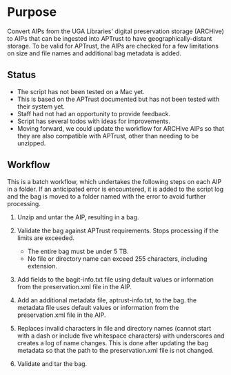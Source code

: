 # Purpose

Convert AIPs from the UGA Libraries' digital preservation storage (ARCHive) to AIPs that can be ingested into APTrust to have geographically-distant storage. To be valid for APTrust, the AIPs are checked for a few limitations on size and file names and additional bag metadata is added.

## Status

* The script has not been tested on a Mac yet.
* This is based on the APTrust documented but has not been tested with their system yet. 
* Staff had not had an opportunity to provide feedback.
* Script has several todos with ideas for improvements.
* Moving forward, we could update the workflow for ARCHive AIPs so that they are also compatible with APTrust, other than needing to be unzipped.

## Workflow

This is a batch workflow, which undertakes the following steps on each AIP in a folder. If an anticipated error is encountered, it is added to the script log and the bag is moved to a folder named with the error to avoid further processing.

1. Unzip and untar the AIP, resulting in a bag.

2. Validate the bag against APTrust requirements. Stops processing if the limits are exceeded.
   * The entire bag must be under 5 TB.
   * No file or directory name can exceed 255 characters, including extension.
   
3. Add fields to the bagit-info.txt file using default values or information from the preservation.xml file in the AIP.

4. Add an additional metadata file, aptrust-info.txt, to the bag. the metadata file uses default values or information from the preservation.xml file in the AIP.

5. Replaces invalid characters in file and directory names (cannot start with a dash or include five whitespace characters) with underscores and creates a log of name changes. This is done after updating the bag metadata so that the path to the preservation.xml file is not changed.

6. Validate and tar the bag.

